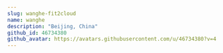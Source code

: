 ```yaml
---
slug: wanghe-fit2cloud
name: wanghe
description: "Beijing, China"
github_id: 46734380
github_avatar: https://avatars.githubusercontent.com/u/46734380?v=4
---
```


